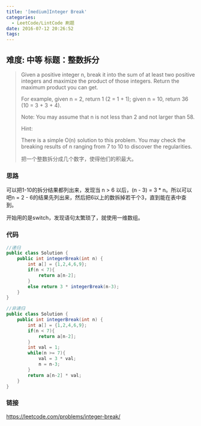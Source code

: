 ```yaml
---
title: '[medium]Integer Break'
categories:
  - LeetCode/LintCode 刷题
date: 2016-07-12 20:26:52
tags:
---
```


## 难度:  中等 标题：整数拆分

> Given a positive integer n, break it into the sum of at least two positive integers and maximize the product of those integers. Return the maximum product you can get.
>
> For example, given n = 2, return 1 (2 = 1 + 1); given n = 10, return 36 (10 = 3 + 3 + 4).
>
> Note: You may assume that n is not less than 2 and not larger than 58.
>
> Hint:
>
> There is a simple O(n) solution to this problem.
> You may check the breaking results of n ranging from 7 to 10 to discover the regularities.
>
> 把一个整数拆分成几个数字，使得他们的积最大。

### 思路

可以把1-10的拆分结果都列出来，发现当 n > 6 以后，(n - 3) = 3 * n。所以可以吧n  = 2 - 6的结果先列出来，然后把6以上的数拆掉若干个3，直到能在表中查到。

开始用的是switch，发现语句太繁琐了，就使用一维数组。

### 代码

```java
//递归
public class Solution {
    public int integerBreak(int n) {
        int a[] = {1,2,4,6,9};
        if(n < 7){
            return a[n-2];
        }
        else return 3 * integerBreak(n-3);
    }
}

//非递归
public class Solution {
    public int integerBreak(int n) {
        int a[] = {1,2,4,6,9};
        if(n < 7){
            return a[n-2];
        }
        int val = 1;
        while(n >= 7){
            val = 3 * val;
            n = n-3;
        }
        return a[n-2] * val;
    }
}
```
### 链接

https://leetcode.com/problems/integer-break/